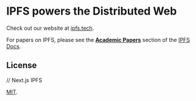 # IPFS powers the Distributed Web

Check out our website at [ipfs.tech](https://ipfs.tech).

For papers on IPFS, please see the [**Academic Papers**](https://docs.ipfs.tech/concepts/further-reading/academic-papers) section of the [IPFS Docs](https://docs.ipfs.tech).

## License

// Next.js IPFS

[MIT](LICENSE).
